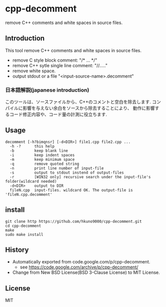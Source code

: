 # cpp-decomment
remove C++ comments and white spaces in source files.

## Introduction
This tool remove C++ comments and white spaces in source files.
* remove C style block comment: "/* ... */" 
* remove C++ sytle single line comment: "//....."
* remove white space. 
* output stdout or a file "\<input-source-name\>.decomment"

### 日本語解説(japanese introduction)
このツールは、ソースファイルから、C++のコメントと空白を除去します.
コンパイルに影響を与えない余白をソースから除去することにより、
動作に影響するコード修正内容や、コード量の計測に役立ちます.

## Usage
```
decomment [-h?bimqnsr] [-d<DIR>] file1.cpp file2.cpp ...
  -h -?      this help
  -b         keep blank line
  -i         keep indent spaces
  -m         keep minimum space
  -q         remove quoted string
  -n         print line number of input-file
  -s         output to stdout instend of output-files
  -r         [WIN32 only] recursive search under the input-file's folder(wildcard needed)
  -d<DIR>    output to DIR
  fileN.cpp  input-files. wildcard OK. The output-file is 'fileN.cpp.decomment'
```
## install
```
git clone http https://github.com/hkuno9000/cpp-decomment.git
cd cpp-decomment
make
sudo make install
```

## History
* Automatically exported from code.google.com/p/cpp-decomment.
  * see https://code.google.com/archive/p/cpp-decomment/
* Change from New BSD License(BSD 3-Clause License) to MIT License.

## License
MIT
